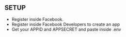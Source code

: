 ## SETUP

- Register inside Facebook.
- Register inside Facebook Developers to create an app
- Get your APPID and APPSECRET and paste inside .env